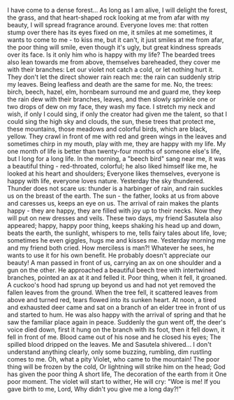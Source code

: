 I have come to a dense forest... 
As long as I am alive, I will delight the forest, the grass, and that heart-shaped rock looking at me from afar with my beauty, I will spread fragrance around. 
Everyone loves me: that rotten stump over there has its eyes fixed on me, it smiles at me sometimes, it wants to come to me - to kiss me, but it can't, it just smiles at me from afar, the poor thing will smile, even though it's ugly, but great kindness spreads over its face.
Is it only him who is happy with my life? 
The bearded trees also lean towards me from above, themselves bareheaded, they cover me with their branches: Let our violet not catch a cold, or let nothing hurt it. 
They don't let the direct shower rain reach me: the rain can suddenly strip my leaves. 
Being leafless and death are the same for me. 
No, the trees: birch, beech, hazel, elm, hornbeam surround me and guard me, they keep the rain dew with their branches, leaves, and then slowly sprinkle one or two drops of dew on my face, they wash my face. 
I stretch my neck and wish, if only I could sing, if only the creator had given me the talent, so that I could sing the high sky and clouds, the sun, these trees that protect me, these mountains, those meadows and colorful birds, which are black, yellow. They crawl in front of me with red and green wings in the leaves and sometimes chirp in my mouth, play with me, they are happy with my life. 
My one month of life is better than twenty-four months of someone else's life, but I long for a long life. 
In the morning, a "beech bird" sang near me, it was a beautiful thing - red-throated, colorful; he also liked himself like me, he looked at his heart and shoulders; Everyone likes themselves, everyone is happy with life, everyone loves nature.
Yesterday the sky thundered. 
Thunder does not scare us: thunder is a harbinger of rain, and rain suckles us on the breast of the earth. 
The sun - the father, looks at us from above and caresses us, keeps an eye on us. 
The arrival of rain makes the plants happy - they are happy, they are filled with joy up to their necks. Now they will put on new dresses and veils. 
These two days, my friend Sasutela also appeared; happy, happy poor thing, keeps shaking his head up and down, beats the earth, the sunlight, whispers to me, tells fairy tales about life, love; sometimes he even giggles, hugs me and kisses me. 
Yesterday morning me and my friend both cried.
How merciless is man?! 
Whatever he sees, he wants to use it for his own benefit. 
He probably doesn't appreciate our beauty! 
A man passed in front of us, carrying an ax on one shoulder and a gun on the other. 
He approached a beautiful beech tree with intertwined branches, pointed an ax at it and felled it. 
Poor thing, when it fell, it groaned. 
A cuckoo's hood had sprung up beyond us and had not yet removed the fallen leaves from the ground. 
When the tree fell, it scattered leaves from above and turned red, tears flowed into its sunken heart.
At noon, a tired and exhausted deer came and sat on a branch of an elder tree in front of us and started to hum. 
He was also happy with the arrival of spring and that he saw the familiar place again in peace. 
Suddenly the gun went off, the deer's voice died down, first it hung on the branch with its foot, then it fell down, it fell in front of me. 
Blood came out of his nose and he closed his eyes; The spilled blood dripped on the leaves. 
Me and Sasutela shivered... 
I don't understand anything clearly, only some buzzing, rumbling, dim rustling comes to me.
Oh, what a pity Violet, who came to the mountain! 
The poor thing will be frozen by the cold, Or lightning will strike him on the head; 
God has given the poor thing A short life, 
The decoration of the earth from it One poor moment. 
The violet will start to wither, He will cry: "Woe is me! 
If you gave birth to me, Lord, Why didn't you give me a long day?!"